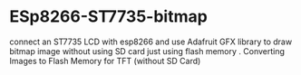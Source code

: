 # ESp8266-ST7735-bitmap
connect an ST7735 LCD with esp8266 and use Adafruit GFX library to draw bitmap image without using SD card just using flash memory . Converting Images to Flash Memory  for TFT (without SD Card)
